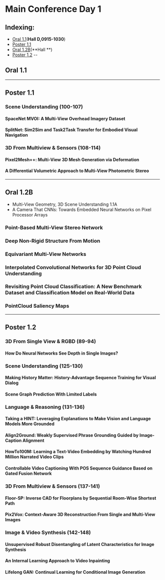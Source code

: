 # Main Conference Day 1

## Indexing:
- [Oral 1.1](#Oral-1.1)(**Hall D,0915-1030**)
- [Poster 1.1](#Poster-1.1)
- [Oral 1.2B](#Oral-1.2B)(**Hall **)
- [Poster 1.2](#Poster-1.2)
--
## Oral 1.1


---
## Poster 1.1
### Scene Understanding (**100-107**)
#### SpaceNet MVOI: A Multi-View Overhead Imagery Dataset


#### SplitNet: Sim2Sim and Task2Task Transfer for Embodied Visual Navigation


### 3D From Multiview & Sensors (**108-114**)
#### Pixel2Mesh++: Multi-View 3D Mesh Generation via Deformation

#### A Differential Volumetric Approach to Multi-View Photometric Stereo

---
## Oral 1.2B
- Multi-View Geometry, 3D Scene Understanding
1.1A
- A Camera That CNNs: Towards Embedded Neural Networks on Pixel Processor Arrays

### Point-Based Multi-View Stereo Network

### Deep Non-Rigid Structure From Motion

### Equivariant Multi-View Networks

### Interpolated Convolutional Networks for 3D Point Cloud Understanding

### Revisiting Point Cloud Classification: A New Benchmark Dataset and Classification Model on Real-World Data


### PointCloud Saliency Maps


---
## Poster 1.2

### 3D From Single View & RGBD (**89-94**)

#### How Do Neural Networks See Depth in Single Images?

### Scene Understanding (**125-130**)
#### Making History Matter: History-Advantage Sequence Training for Visual Dialog

#### Scene Graph Prediction With Limited Labels

### Language & Reasoning (**131-136**)
#### Taking a HINT: Leveraging Explanations to Make Vision and Language Models More Grounded


#### Align2Ground: Weakly Supervised Phrase Grounding Guided by Image-Caption Alignment


#### HowTo100M: Learning a Text-Video Embedding by Watching Hundred Million Narrated Video Clips


#### Controllable Video Captioning With POS Sequence Guidance Based on Gated Fusion Network


### 3D From Multiview & Sensors (**137-141**)
#### Floor-SP: Inverse CAD for Floorplans by Sequential Room-Wise Shortest Path

#### Pix2Vox: Context-Aware 3D Reconstruction From Single and Multi-View Images

### Image & Video Synthesis (**142-148**)

#### Unsupervised Robust Disentangling of Latent Characteristics for Image Synthesis

#### An Internal Learning Approach to Video Inpainting


#### Lifelong GAN: Continual Learning for Conditional Image Generation





